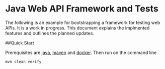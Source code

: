 # Java Web API Framework and Tests

The following is an example for bootstrapping a
framework for testing web APIs.  It is a work in 
progress.  This document explains the implmented
features and outlines the planned updates.

##Quick Start

Prerequisites are [java](https://java.com/en/download/), 
[maven](https://maven.apache.org/download.cgi) and 
[docker](https://docs.docker.com/install/).  Then run on the command line

```mvn clean verify```
